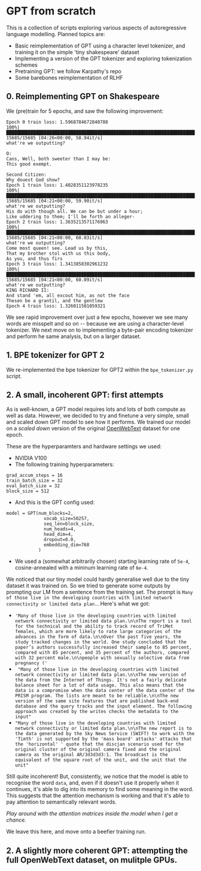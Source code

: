 # GPT from scratch

This is a collection of scripts exploring various aspects of autoregressive language modelling. Planned topics are:

- Basic reimplementation of GPT using a character level tokenizer, and training it on the simple 'tiny shakespeare' dataset
- Implementing a version of the GPT tokenizer and exploring tokenization schemes
- Pretraining GPT: we follow Karpathy's repo
- Some barebones reimplementation of RLHF

## 0. Reimplementing GPT on Shakespeare

We (pre)train for 5 epochs, and saw the following improvement:

```
Epoch 0 train loss: 1.5968784672840788
100%|█████████████████████████████████████████████████████████████████████████████████████████████████████████████████████████████████████████████████████████████████████████| 15685/15685 [04:26<00:00, 58.94it/s]
what're we outputting?

O:
Cans, Well, both sweeter than I may be:
This good exempt.

Second Citizen:
Why douest God show?                                                          
Epoch 1 train loss: 1.4028351123978235
100%|█████████████████████████████████████████████████████████████████████████████████████████████████████████████████████████████████████████████████████████████████████████| 15685/15685 [04:21<00:00, 59.90it/s]
what're we outputting?                                           
His do with though all. We can be but under a hour;                                      
Like uddering to them; I'll be forth an alleger-
Epoch 2 train loss: 1.3635213571176963
100%|█████████████████████████████████████████████████████████████████████████████████████████████████████████████████████████████████████████████████████████████████████████| 15685/15685 [04:21<00:00, 60.03it/s]
what're we outputting?                                            
Come most queen! see. Lead us by this,                                                        
That my brother stol with us this body,                                                        
As you, and thus firs                                                                                                                
Epoch 3 train loss: 1.3413858302961232                                                         
100%|█████████████████████████████████████████████████████████████████████████████████████████████████████████████████████████████████████████████████████████████████████████| 15685/15685 [04:21<00:00, 60.09it/s]
what're we outputting?                                                                                   
KING RICHARD II:                                        
And stand 'em, all excout him, as not the face                                                                                     
Thesen be a grantil, and the gentlew                                                                                       
Epoch 4 train loss: 1.326011501059321 
```
We see rapid improvement over just a few epochs, however we see many words are misspelt and so on -- because we are using a character-level tokenizer. We next move on to implementing a byte-pair encoding tokenizer and perform he same analysis, but on a larger dataset.

## 1. BPE tokenizer for GPT 2

We re-implemented the bpe tokenizer for GPT2 within the `bpe_tokenizer.py` script.

## 2. A small, incoherent GPT: first attempts

As is well-known, a GPT model requires lots and lots of both compute as well as data. However, we decided to try and finetune a very simple, small and scaled down GPT model to see how it performs. We trained our model on a *scaled down* version of the original [OpenWebText](https://huggingface.co/datasets/stas/openwebtext-10k) dataset for one epoch.

 These are the hyperparamters and hardware settings we used:

- NVIDIA V100
- The following training hyperparameters:
```
grad_accum_steps = 16
train_batch_size = 32
eval_batch_size = 32
block_size = 512
```
- And this is the GPT config used:
```
model = GPT(num_blocks=2,
              vocab_size=50257,
              seq_len=block_size,
              num_heads=4,
              head_dim=4,
              dropout=0.0,
              embedding_dim=768
            )
```
- We used a (somewhat arbitrarily chosen) starting learning rate of `5e-4`, cosine-annealed with a mininum learning rate of `6e-4`.

We noticed that our tiny model could hardly generalise well due to the tiny dataset it was trained on. So we tried to generate some outputs by prompting our LM from a sentence from the training set. The prompt is `Many of those live in the developing countries with limited network connectivity or limited data plan.`. Here's what we got:

- `'Many of those live in the developing countries with limited network connectivity or limited data plan.\n\nThe report is a tool for the technical and the ability to track record of TriMet females, which are more likely to rate large categories of the advances in the form of data.\n\nOver the past five years, the study tracked changes in the world. One study concluded that the paper’s authors successfully increased their sample to 85 percent, compared with 85 percent, and 35 percent of the authors, compared with 32 percent male.\n\npeople with sexually selective data from pregnancy ('`
- ` "Many of those live in the developing countries with limited network connectivity or limited data plan.\n\nThe new version of the data from the Internet of Things. It's not a fairly delicate balance sheet for a lot of data usage. This also means that the data is a compromise when the data center of the data center of the PRISM program. The lists are meant to be reliable.\n\nThe new version of the same site features that are published back-end database and the query tracks and the input element. The following approach was created by the writes checks the metadata to the input"`
- `"Many of those live in the developing countries with limited network connectivity or limited data plan.\n\nThe new report is to the data generated by the Sky News Service (SWIFT) to work with the 'Timth' is not supported by the 'mass board' attacks' attacks that the 'horizontal' ' quote that the discjan scenario used for the original cluster of the original camera fixed and the original camera as the original AR/3d3d3d3:1. The broadcast is the equivalent of the square root of the unit, and the unit that the unit"`

Still quite incoherent! But, consistently, we notice that the model is able to recognise the word `data`, and, even if it doesn't use it properly when it continues, it's able to dig into its memory to find some meaning in the word. This suggests that the attention mechanism is working and that it's able to pay attention to semantically relevant words.

*Play around with the attention matrices inside the model when I get a chance.*

We leave this here, and move onto a beefier training run.


## 2. A slightly more coherent GPT: attempting the full OpenWebText dataset, on mulitple GPUs.


